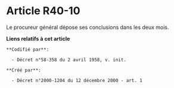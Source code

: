 # Article R40-10

Le procureur général dépose ses conclusions dans les deux mois.

**Liens relatifs à cet article**

	**Codifié par**:

	  - Décret n°58-358 du 2 avril 1958, v. init.

	**Créé par**:

	  - Décret n°2000-1204 du 12 décembre 2000 - art. 1
